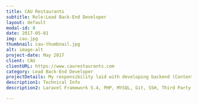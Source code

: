 ```yaml
---
title: CAU Restaurants
subtitle: Role:Lead Back-End Developer
layout: default
modal-id: 8
date: 2017-05-01
img: cau.jpg
thumbnail: cau-thumbnail.jpg
alt: image-alt
project-date: May 2017
client: CAU
clientURL: https://www.caurestaurants.com
category: Lead Back-End Developer
projectDetails: My responsibility laid with developing backend (Content Management System with Laravel). Project itself required multi country/region and language Content Management System from scratch.
description1: Technical Info
description2: Laravel Framework 5.4, PHP, MYSQL, Git, SSH, Third Party API, Campaing Monitor, Google API

---
```

